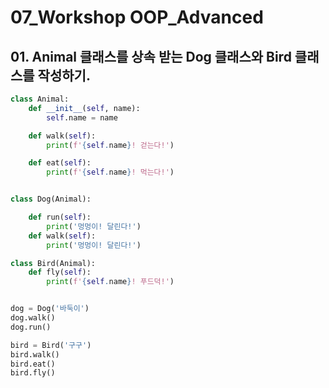 # 07_Workshop OOP_Advanced

## 01. Animal 클래스를 상속 받는 Dog 클래스와 Bird 클래스를 작성하기.

```python
class Animal:
    def __init__(self, name):
        self.name = name

    def walk(self):
        print(f'{self.name}! 걷는다!')

    def eat(self):
        print(f'{self.name}! 먹는다!')


class Dog(Animal):

    def run(self):
        print('멍멍이! 달린다!')
    def walk(self):
        print('멍멍이! 달린다!')

class Bird(Animal):
    def fly(self):
        print(f'{self.name}! 푸드덕!')


dog = Dog('바둑이')
dog.walk()
dog.run()

bird = Bird('구구')
bird.walk()
bird.eat()
bird.fly()
```

